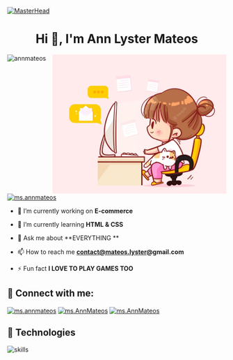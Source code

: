 [![MasterHead](https://www.digitaladlectio.com/wp-content/uploads/2020/04/New-PNC-Animated-Banners.gif)](https://github.com/kennethsolomon)

<h1 align="center">
Hi 👋, I'm Ann Lyster Mateos
</h1>



<img align="right" alt="Coding" width="400" src="https://github.com/AnnAstrid11111/AnnAstrid11111/blob/main/bg.png?raw=true">

<p align="left"> <img src="https://komarev.com/ghpvc/?username=kennethsolomon&label=Profile%20views&color=0e75b6&style=flat" alt="annmateos" /></p>

<p align="left"> <a href="https://twitter.com/ms.annmateos" target="blank"><img src="https://img.shields.io/twitter/follow/ms.annmateos?logo=twitter&style=for-the-badge" alt="ms.annmateos" /></a></p>


- 🔭 I’m currently working on **E-commerce**

- 🌱 I’m currently learning **HTML & CSS**

- 💬 Ask me about **EVERYTHING **

- 📫 How to reach me **contact@mateos.lyster@gmail.com**

- ⚡ Fun fact **I LOVE TO PLAY GAMES TOO**

## 🤝 Connect with me:
<p align="left">
<a href="https://fb.com/" target="blank"><img align="center" src="https://raw.githubusercontent.com/rahuldkjain/github-profile-readme-generator/master/src/images/icons/Social/facebook.svg" alt="ms.annmateos" height="30" width="40" /></a>
<a href="https://instagram.com/" target="blank"><img align="center" src="https://raw.githubusercontent.com/rahuldkjain/github-profile-readme-generator/master/src/images/icons/Social/instagram.svg" alt="ms.AnnMateos" height="30" width="40" /></a>
<a href="https://twitter.com/" target="blank"><img align="center" src="https://raw.githubusercontent.com/rahuldkjain/github-profile-readme-generator/master/src/images/icons/Social/twitter.svg" alt="ms.AnnMateos" height="30" width="40" /></a>
</p>


## 🔧 Technologies

![skills](https://skillicons.dev/icons?i=html,css,js,vscode&theme=light)


